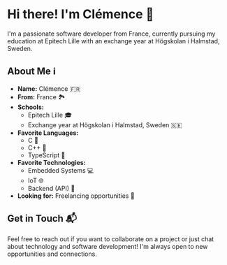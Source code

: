 # Hi there! I'm Clémence 👋

I'm a passionate software developer from France, currently pursuing my education at Epitech Lille with an exchange year at Högskolan i Halmstad, Sweden. 

## About Me ℹ️

- **Name:** Clémence 🇫🇷
- **From:** France 🏞️
- **Schools:** 
  - Epitech Lille 🎓
  - Exchange year at Högskolan i Halmstad, Sweden 🇸🇪
- **Favorite Languages:** 
  - C 🌟
  - C++ 🌟
  - TypeScript 🌟
- **Favorite Technologies:** 
  - Embedded Systems 💻
  - IoT 🌐
  - Backend (API) 🚀
- **Looking for:** Freelancing opportunities 💼

## Get in Touch 📬

Feel free to reach out if you want to collaborate on a project or just chat about technology and software development! I'm always open to new opportunities and connections.
